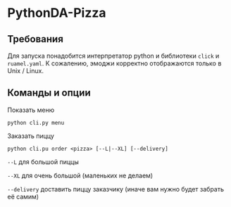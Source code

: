 # PythonDA-Pizza
## Требования
Для запуска понадобится интерпретатор python и библиотеки `click` и `ruamel.yaml`. К сожалению, эмоджи корректно отображаются только в Unix / Linux.

## Команды и опции
Показать меню

    python cli.py menu
    
    
Заказать пиццу

    python cli.pu order <pizza> [--L|--XL] [--delivery]
  
  `--L` для большой пиццы
  
  `--XL` для очень большой (маленьких не делаем)
  
  `--delivery` доставить пиццу заказчику (иначе вам нужно будет забрать её самим)
